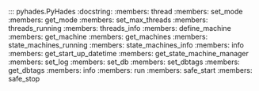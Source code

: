 ::: pyhades.PyHades
    :docstring:
    :members: thread
    :members: set_mode
    :members: get_mode
    :members: set_max_threads
    :members: threads_running
    :members: threads_info
    :members: define_machine
    :members: get_machine
    :members: get_machines
    :members: state_machines_running
    :members: state_machines_info
    :members: info
    :members: get_start_up_datetime
    :members: get_state_machine_manager
    :members: set_log
    :members: set_db
    :members: set_dbtags
    :members: get_dbtags
    :members: info
    :members: run
    :members: safe_start
    :members: safe_stop